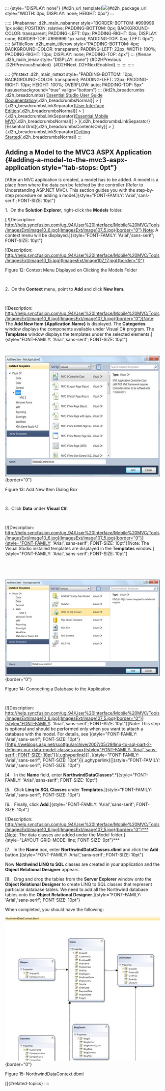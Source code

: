 ::: {style="DISPLAY: none"}
[](ms-xhelp:///?Id=d2h_url_template){#d2h_url_template}![](!package_url!){#d2h_package_url style="WIDTH: 0px; DISPLAY: none; HEIGHT: 0px"}
:::

::::: {#nsbanner .d2h_main_nsbanner style="BORDER-BOTTOM: #999999 1px solid; POSITION: relative; PADDING-BOTTOM: 0px; BACKGROUND-COLOR: transparent; PADDING-LEFT: 0px; PADDING-RIGHT: 0px; DISPLAY: none; BORDER-TOP: #999999 1px solid; PADDING-TOP: 0px; LEFT: 0px"}
:::: {#TitleRow .d2h_main_titlerow style="PADDING-BOTTOM: 4px; BACKGROUND-COLOR: transparent; PADDING-LEFT: 22px; WIDTH: 100%; PADDING-RIGHT: 10px; DISPLAY: none; PADDING-TOP: 4px"}
::: {#ienav .d2h_main_ienav style="DISPLAY: none"}
[](ms-xhelp:///?Id=eab605b1-8f8a-4f18-8894-5808b688d536){#D2HPrevious .D2HPreviousEnabled}  [](ms-xhelp:///?Id=0ca8a414-fdd5-4640-a96f-f144cf6b16be){#D2HNext .D2HNextEnabled}
:::
::::
:::::

:::: {#nstext .d2h_main_nstext style="PADDING-BOTTOM: 10px; BACKGROUND-COLOR: transparent; PADDING-LEFT: 22px; PADDING-RIGHT: 10px; HEIGHT: 100%; OVERFLOW: auto; PADDING-TOP: 5px" hasuserbackground="true" valign="bottom"}
::: {#d2h_breadcrumbs .d2h_breadcrumbs}
[Essential Studio User Guide Documentation](ms-xhelp:///?Id=12457748-09e3-4d74-a240-8e049cedf030){.d2h_breadcrumbsNormal}[ \> ]{.d2h_breadcrumbsLinkSeparator}[User Interface Edition](ms-xhelp:///?Id=c29296b7-531c-413b-a0ec-488ca1f7f669){.d2h_breadcrumbsNormal}[ \> ]{.d2h_breadcrumbsLinkSeparator}[Essential Mobile MVC](ms-xhelp:///?Id=74df42e3-5434-4590-9be6-3ae2f911cbbc){.d2h_breadcrumbsNormal}[ \> ]{.d2h_breadcrumbsLinkSeparator}[Essential Grid]{.d2h_breadcrumbsContentsOnly}[ \> ]{.d2h_breadcrumbsLinkSeparator}[Getting Started](ms-xhelp:///?Id=397f4d98-2e34-4dc5-8b77-1d56a317b150){.d2h_breadcrumbsNormal}
:::

## Adding a Model to the MVC3 ASPX Application {#adding-a-model-to-the-mvc3-aspx-application style="tab-stops: 0pt"}

[After an MVC application is created, a model has to be added. A model is a place from where the data can be fetched by the controller (Refer to Understanding ASP.NET MVC). This section guides you with the step-by-step procedure on adding a model.]{style="FONT-FAMILY: 'Arial','sans-serif'; FONT-SIZE: 10pt"}

1.  On the **Solution Explorer**, right-click the **Models** folder.

[ ![Description: http://help.syncfusion.com/ug_94/User%20Interface/Mobile%20MVC/Tools/ImagesExt/image10_6.jpg](ImagesExt/image107_5.jpg){border="0"} Note: A context menu will be displayed.]{style="FONT-FAMILY: 'Arial','sans-serif'; FONT-SIZE: 10pt"}

![Description: http://help.syncfusion.com/ug_94/User%20Interface/Mobile%20MVC/Tools/ImagesExt/image10_15.jpg](ImagesExt/image107_17.jpg){border="0"}

Figure 12: Context Menu Displayed on Clicking the Models Folder

 

2.  On the **Context** menu, point to **Add** and click **New Item**.

 

![Description: http://help.syncfusion.com/ug_94/User%20Interface/Mobile%20MVC/Tools/ImagesExt/image10_6.jpg](ImagesExt/image107_5.jpg){border="0"}[Note: The **Add New Item {Application Name}** is displayed. The **Categories** window displays the components available under Visual C# program. The **Templates** window displays the templates under the selected elements.]{style="FONT-FAMILY: 'Arial','sans-serif'; FONT-SIZE: 10pt"}

 

![Description: Description: C:\\Users\\krishnarajd\\Desktop\\data.png](ImagesExt/image107_18.jpg){border="0"}

Figure 13: Add New Item Dialog Box

 

3.  Click **Data** under **Visual C#***.*

 

[![Description: http://help.syncfusion.com/ug_94/User%20Interface/Mobile%20MVC/Tools/ImagesExt/image10_6.jpg](ImagesExt/image107_5.jpg){border="0"}]{style="FONT-FAMILY: 'Arial','sans-serif'; FONT-SIZE: 10pt"}[Note: The Visual Studio installed templates are displayed in the **Templates** window.]{style="FONT-FAMILY: 'Arial','sans-serif'; FONT-SIZE: 10pt"}

 

 

![Description: Description: C:\\Users\\krishnarajd\\Desktop\\linq.png](ImagesExt/image107_19.jpg){border="0"}

Figure 14: Connecting a Database to the Application

                                                                    

[![Description: http://help.syncfusion.com/ug_94/User%20Interface/Mobile%20MVC/Tools/ImagesExt/image10_6.jpg](ImagesExt/image107_5.jpg){border="0"}]{style="FONT-FAMILY: 'Arial','sans-serif'; FONT-SIZE: 10pt"}[Note: This step is optional and should be performed only when you want to attach a database with the model. For details, see ]{style="FONT-FAMILY: 'Arial','sans-serif'; FONT-SIZE: 10pt"}[[[http://weblogs.asp.net/scottgu/archive/2007/05/29/linq-to-sql-part-2-defining-our-data-model-classes.aspx]{style="FONT-FAMILY: 'Arial','sans-serif'; FONT-SIZE: 10pt"}]{.ughyperlink}](http://weblogs.asp.net/scottgu/archive/2007/05/29/linq-to-sql-part-2-defining-our-data-model-classes.aspx)[[ .]{style="FONT-FAMILY: 'Arial','sans-serif'; FONT-SIZE: 10pt"}]{.ughyperlink}[]{style="FONT-FAMILY: 'Arial','sans-serif'; FONT-SIZE: 10pt"}

[4.   In the **Name** field, enter **NorthwindDataClasses***.*]{style="FONT-FAMILY: 'Arial','sans-serif'; FONT-SIZE: 10pt"}

[5.   Click **Linq to SQL Classes** under **Templates**.]{style="FONT-FAMILY: 'Arial','sans-serif'; FONT-SIZE: 10pt"}

[6.   Finally, click **Add**.]{style="FONT-FAMILY: 'Arial','sans-serif'; FONT-SIZE: 10pt"}

![Description: http://help.syncfusion.com/ug_94/User%20Interface/Mobile%20MVC/Tools/ImagesExt/image10_6.jpg](ImagesExt/image107_5.jpg){border="0"}***[Note: The data classes are added under the Model folder.]{style="LAYOUT-GRID-MODE: line; FONT-SIZE: 9pt"}***

[7.   In the **Name** box, enter **NorthwindDataClasses.dbml** and click the **Add** button.]{style="FONT-FAMILY: 'Arial','sans-serif'; FONT-SIZE: 10pt"}

Now **Northwind LINQ to SQL** classes are created in your application and the **Object Relational Designer** appears.

[8.   Drag and drop the tables from the **Server Explorer** window onto the **Object Relational Designer** to create LINQ to SQL classes that represent particular database tables. We need to add all the Northwind database tables onto the **Object Relational Designer**.]{style="FONT-FAMILY: 'Arial','sans-serif'; FONT-SIZE: 10pt"}

When completed, you should have the following:

![Description: Description: C:\\Work Place\\Work Trunk\\features\\SF4718\\northmwinddbml.png](ImagesExt/image107_20.jpg){border="0"}

Figure 15: NorthwindDataContext.dbml

[]{#related-topics}
::::
